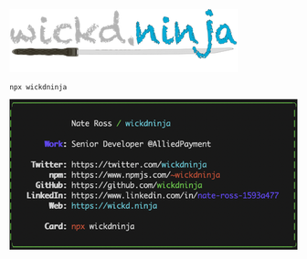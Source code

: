![wickd.ninja logo](https://raw.githubusercontent.com/wickdninja/wickd.ninja/master/wickd.ninja.png)

`npx wickdninja`

![wickd.ninja logo](https://raw.githubusercontent.com/wickdninja/wickd.ninja/master/wickdninja-card.png)
